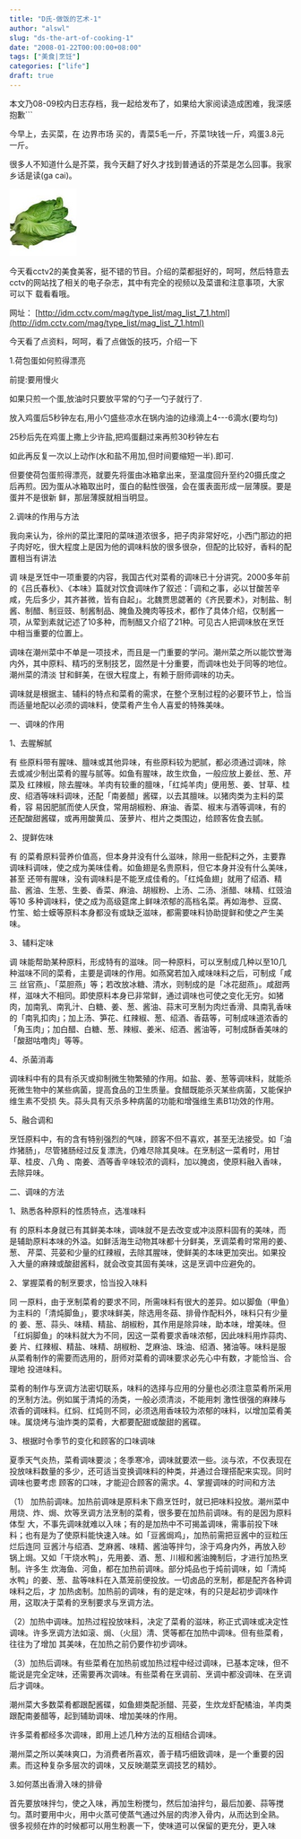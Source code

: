 ```yaml
---
title: "D氏-做饭的艺术-1"
author: "alswl"
slug: "ds-the-art-of-cooking-1"
date: "2008-01-22T00:00:00+08:00"
tags: ["美食|烹饪"]
categories: ["life"]
draft: true
---
```


本文乃08-09校内日志存档，我一起给发布了，如果给大家阅读造成困难，我深感抱歉```

今早上，去买菜，在 边界市场 买的，青菜5毛一斤，芥菜1块钱一斤，鸡蛋3.8元一斤。

很多人不知道什么是芥菜，我今天翻了好久才找到普通话的芥菜是怎么回事。我家乡话是读(ga cai)。

![芥菜](/images/upload_dropbox/200801/e4bd1e9a6e4211e380a4e0db5512b209.jpg)

今天看cctv2的美食美客，挺不错的节目。介绍的菜都挺好的，呵呵，然后特意去cctv的网站找了相关的电子杂志，其中有完全的视频以及菜谱和注意事项，大家可以下
载看看哦。

网址： [http://idm.cctv.com/mag/type_list/mag_list_7_1.html](http://idm.cctv.com/mag/type_list/mag_list_7_1.html)

今天看了点资料，呵呵，看了点做饭的技巧，介绍一下

1.荷包蛋如何煎得漂亮

前提:要用慢火

如果只煎一个蛋,放油时只要放平常的勺子一勺子就行了.

放入鸡蛋后5秒钟左右,用小勺盛些凉水在锅内油的边缘滴上4---6滴水(要均匀)

25秒后先在鸡蛋上撒上少许盐,把鸡蛋翻过来再煎30秒钟左右

如此再反复一次以上动作(水和盐不用加,但时间要缩短一半).即可.

但要使荷包蛋煎得漂亮，就要先将蛋由冰箱拿出来，至温度回升至约20摄氏度之后再煎。因为蛋从冰箱取出时，蛋白的黏性很强，会在蛋表面形成一层薄膜。要是蛋并不是很新
鲜，那层薄膜就相当明显。

2.调味的作用与方法

我向来认为，徐州的菜比溧阳的菜味道浓很多，把子肉非常好吃，小西门那边的把子肉好吃，很大程度上是因为他的调味料放的很多很杂，但配的比较好，香料的配置相当有讲法


调 味是烹饪中一项重要的内容，我国古代对菜肴的调味已十分讲究。2000多年前的《吕氏春秋》、《本味》篇就对饮食调味作了叙述：「调和之事，必以甘酸苦辛
咸，先后多少，其齐甚微，皆有自起」。北魏贾思勰著的《齐民要术》，对制盐、制酱、制醋、制豆豉、制酱制品、腌鱼及腌肉等技术，都作了具体介绍，仅制酱一
项，从荤到素就记述了10多种，而制醋又介绍了21种。可见古人把调味放在烹饪中相当重要的位置上。

调味在潮州菜中不单是一项技术，而且是一门重要的学问。潮州菜之所以能饮誉海内外，其中原料、精巧的烹制技艺，固然是十分重要，而调味也处于同等的地位。潮州菜的清淡
甘和鲜美，在很大程度上，有赖于厨师调味的功夫。

调味就是根据主、辅料的特点和菜肴的需求，在整个烹制过程的必要环节上，恰当而适量地配以必须的调味料，使菜肴产生令人喜爱的特殊美味。

一、调味的作用

1、去腥解腻

有 些原料带有腥味、膻味或其他异味，有些原料较为肥腻，都必须通过调味，除去或减少制出菜肴的腥与腻等。如鱼有腥味，故生炊鱼，一般应放上姜丝、葱、芹菜及
红辣椒，除去腥味。羊肉有较重的膻味，「红炖羊肉」便用葱、姜、甘草、桂皮、绍酒等味料调味，还配「南姜醋」酱碟，以去其膻味。以猪肉类为主料的菜肴，容
易因肥腻而使人厌食，常用胡椒粉、麻油、香菜、椒末与酒等调味，有的还配酸甜酱碟，或再用酸黄瓜、菠萝片、柑片之类围边，给顾客佐食去腻。

2、提鲜佐味

有 的菜肴原料营养价值高，但本身并没有什么滋味，除用一些配料之外，主要靠调味料调味，使之成为美味佳肴。如鱼翅是名贵原料，但它本身并没有什么美味，甚至
还带有腥味，没有调味料是不能烹成佳肴的。「红炖鱼翅」就用了绍酒、精盐、酱油、生葱、生姜、香菜、麻油、胡椒粉、上汤、二汤、浙醋、味精、红豉油等10
多种调味料，使之成为高级筵席上鲜味浓郁的高档名菜。再如海参、豆腐、竹笙、蛤士蟆等原料本身都没有或缺乏滋味，都需要味料协助提鲜和使之产生美味。

3、辅料定味

调 味能帮助某种原料，形成特有的滋味。同一种原料，可以烹制成几种以至10几种滋味不同的菜肴，主要是调味的作用。如燕窝若加入咸味味料之后，可制成「咸三
丝官燕」、「菜胆燕」等；若改放冰糖、清水，则制成的是「冰花甜燕」。咸甜两样，滋味大不相同。即使原料本身已非常鲜，通过调味也可使之变化无穷。如猪
肉，加南乳、南乳汁、白糖、姜、葱、酱油、蒜末可烹制为肉烂香滑、具南乳香味的「南乳扣肉」；加上汤、笋花、红辣椒、葱、绍酒、香菇等，可制成味道浓香的
「角玉肉」；加白醋、白糖、葱、辣椒、姜米、绍酒、酱油等，可制成酥香美味的「酸甜咕噜肉」等等。

4、杀菌消毒

调味料中有的具有杀灭或抑制微生物繁殖的作用。如盐、姜、葱等调味料，就能杀死微生物中的某些病菌，提高食品的卫生质量。食醋既能杀灭某些病菌，又能保护维生素不受损
失。蒜头具有灭杀多种病菌的功能和增强维生素B1功效的作用。

5、融合调和

烹饪原料中，有的含有特别强烈的气味，顾客不但不喜欢，甚至无法接受。如「油炸猪肠」，尽管猪肠经过反复漂洗，仍难尽除其臭味。在烹制这一菜肴时，用甘草、桂皮、八角
、南姜、酒等香辛味较浓的调料，加以腌卤，使原料融入香味，去除异味。

二、调味的方法

1、熟悉各种原料的性质特点，选准味料

有 的原料本身就已有其鲜美本味，调味就不是去改变或冲淡原料固有的美味，而是辅助原料本味的外溢。如鲜活海生动物其味都十分鲜美，烹调菜肴时常用的姜、葱、
芹菜、芫荽和少量的红辣椒，去除其腥味，使鲜美的本味更加突出。如果投入大量的麻辣或酸甜酱料，就会改变其固有美味，这是烹调中应避免的。

2、掌握菜肴的制烹要求，恰当投入味料

同 一原料，由于烹制菜肴的要求不同，所需味料有很大的差异。如以脚鱼（甲鱼）为主料的「清炖脚鱼」，要求味鲜美，除选用冬菇、排骨作配料外，味料只有少量的
姜、葱、蒜头、味精、精盐、胡椒粉，其作用是除异味，助本味，增美味。但「红焖脚鱼」的味料就大为不同，因这一菜肴要求香味浓郁，因此味料用炸蒜肉、姜
片、红辣椒、精盐、味精、胡椒粉、芝麻油、珠油、绍酒、猪油等。味料是服从菜肴制作的需要而选用的，厨师对菜肴的调味要求必先心中有数，才能恰当、合理地 投进味料。

菜肴的制作与烹调方法密切联系，味料的选择与应用的分量也必须注意菜肴所采用的烹制方法。例如属于清炖的汤类，一般必须清淡，不能用刺
激性很强的麻辣与浓香的调味料。红焖、红炖则不同，必须选用香味较为浓郁的味料，以增加菜肴美味。属烧烤与油炸类的菜肴，大都要配甜或酸甜的酱碟。

3、根据时令季节的变化和顾客的口味调味

夏季天气炎热，菜肴调味要淡；冬季寒冷，调味就要浓一些。淡与浓，不仅表现在投放味料数量的多少，还可适当变换调味料的种类，并通过合理搭配来实现。同时调味也要考虑
顾客的口味，才能迎合顾客的需求。4、掌握调味的时间和方法

（1） 加热前调味。加热前调味是原料未下鼎烹饪时，就已把味料投放。潮州菜中用烧、炸、焗、炊等烹调方法烹制的菜肴，很多要在加热前调味。有的是因为原料体型
大，不事先调味就难以入味；有的是加热中不可揭盖调味，需事前投下味料；也有是为了使原料能快速入味。如「豆酱焗鸡」，加热前需把豆酱中的豆粒压烂后连同
豆酱汁与绍酒、芝麻酱、味精、酱油等拌匀，涂于鸡身内外，再放入砂锅上焗。又如「干烧水鸭」，先用姜、酒、葱、川椒和酱油腌制后，才进行加热烹制。许多生
炊海鱼、河鱼，都在加热前调味。部分炖品也于炖前调味，如「清炖水鸭」的姜、葱、盐等味料在入蒸笼前便投放。一切卤品的烹制，都是配齐各种调味料之后，才
加热卤制。加热前的调味，有的是定味，有的只是起初步调味作用，这取决于菜肴的烹制要求与烹调方法。

（2）加热中调味。加热过程投放味料，决定了菜肴的滋味，称正式调味或决定性调味。许多烹调方法如滚、焗、（火屈）清、煲等都在加热中调味。但有些菜肴，往往为了增加
其美味，在加热之前仍要作初步调味。

（3）加热后调味。有些菜肴在加热前或加热过程中经过调味，已基本定味，但不能说是完全定味，还需要再次调味。有些菜肴在烹调前、烹调中都没调味、在烹调后才调味。

潮州菜大多数菜肴都跟配酱碟，如鱼翅类配浙醋、芫荽，生炊龙虾配橘油，羊肉类跟配南姜醋等，起到辅助调味、增加美味的作用。

许多菜肴都经多次调味，即用上述几种方法的互相结合调味。

潮州菜之所以美味爽口，为消费者所喜欢，善于精巧细致调味，是一个重要的因素。而这种复杂多层次的调味，又反映潮菜烹调技艺的精妙。

3.如何蒸出香滑入味的排骨

首先要放味拌匀，使之入味，再加生粉搅匀，然后加油拌匀，最后加姜、蒜等搅匀。蒸时要用中火，用中火蒸可使蒸气通过外层的肉渗入骨内，从而达到全熟。
很多视频在炸的时候都可以用生粉裹一下，使味道可以保留的更充分，更入味


